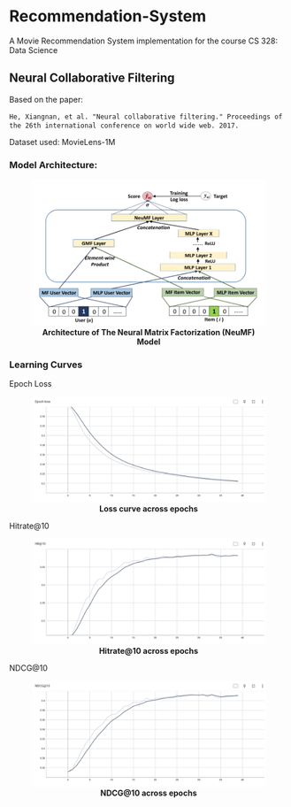 # Recommendation-System

A Movie Recommendation System implementation for the course CS 328: Data Science

## Neural Collaborative Filtering

Based on the paper:
```
He, Xiangnan, et al. "Neural collaborative filtering." Proceedings of the 26th international conference on world wide web. 2017.
```

Dataset used: MovieLens-1M

### Model Architecture:

<figure align = "center">
    <img src="img/NCF.png" width = "500">
    <figcaption align = "center">
        <b>Architecture of The Neural Matrix Factorization (NeuMF) Model</b>
    </figcaption>
</figure>

<!-- <img src="img/NCF.png" width = "500"> -->


### Learning Curves

Epoch Loss
<figure align = "center">
    <img src="img/loss.png" width = "500">
    <figcaption align = "center">
        <b>Loss curve across epochs</b>
    </figcaption>
</figure>

Hitrate@10
<figure align = "center">
    <img src="img/hr.png" width = "500">
    <figcaption align = "center">
        <b>Hitrate@10 across epochs</b>
    </figcaption>
</figure>

NDCG@10
<figure align = "center">
    <img src="img/ndcg.png" width = "500">
    <figcaption align = "center">
        <b>NDCG@10 across epochs</b>
    </figcaption>
</figure>
